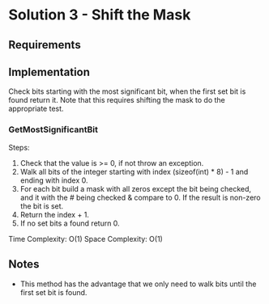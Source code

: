 ﻿# Solution 3 - Shift the Mask

## Requirements

## Implementation
Check bits starting with the most significant bit, when the first set
bit is found return it. Note that this requires shifting the mask to
do the appropriate test.

### GetMostSignificantBit

Steps:
1. Check that the value is >= 0, if not throw an exception.
2. Walk all bits of the integer starting with index (sizeof(int) * 8) - 1 and
ending with index 0.
3. For each bit build a mask with all zeros except the bit being checked,
and it with the # being checked & compare to 0. If the result is non-zero
the bit is set.
4. Return the index + 1.
5. If no set bits a found return 0.

Time Complexity: O(1)
Space Complexity: O(1)  

## Notes
- This method has the advantage that we only need to walk bits until
the first set bit is found.